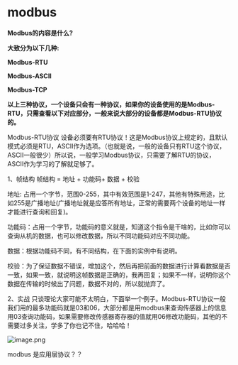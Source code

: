 # modbus



**Modbus的内容是什么?**

**大致分为以下几种:**

**Modbus-RTU**

**Modbus-ASCII**

**Modbus-TCP**

**以上三种协议，一个设备只会有一种协议，如果你的设备使用的是Modbus-RTU，只需查看以下对应部分，一般来说大部分的设备都是Modbus-RTU协议的。**


Modbus-RTU协议
设备必须要有RTU协议！这是Modbus协议上规定的，且默认模式必须是RTU，ASCII作为选项。（也就是说，一般的设备只有RTU这个协议，ASCII一般很少）所以说，一般学习Modbus协议，只需要了解RTU的协议，ASCII作为学习的了解就足够了。



1、帧结构
帧结构 = 地址 + 功能码+ 数据 + 校验

地址: 占用一个字节，范围0-255，其中有效范围是1-247，其他有特殊用途，比如255是广播地址(广播地址就是应答所有地址，正常的需要两个设备的地址一样才能进行查询和回复)。

功能码：占用一个字节，功能码的意义就是，知道这个指令是干啥的，比如你可以查询从机的数据，也可以修改数据，所以不同功能码对应不同功能。

数据：根据功能码不同，有不同结构，在下面的实例中有说明。

校验：为了保证数据不错误，增加这个，然后再把前面的数据进行计算看数据是否一致，如果一致，就说明这帧数据是正确的，我再回复；如果不一样，说明你这个数据在传输的时候出了问题，数据不对的，所以就抛弃了。

2、实战
只谈理论大家可能不太明白，下面举一个例子。Modbus-RTU协议一般我们用的最多功能码就是03和06，大部分都是用modbus来查询传感器上的信息用03查询功能码，如果需要修改传感器寄存器的值就用06修改功能码，其他的不需要过多关注，学多了你也记不住，哈哈哈！



![image.png](./assets/image.png)



modbus 是应用层协议？？
